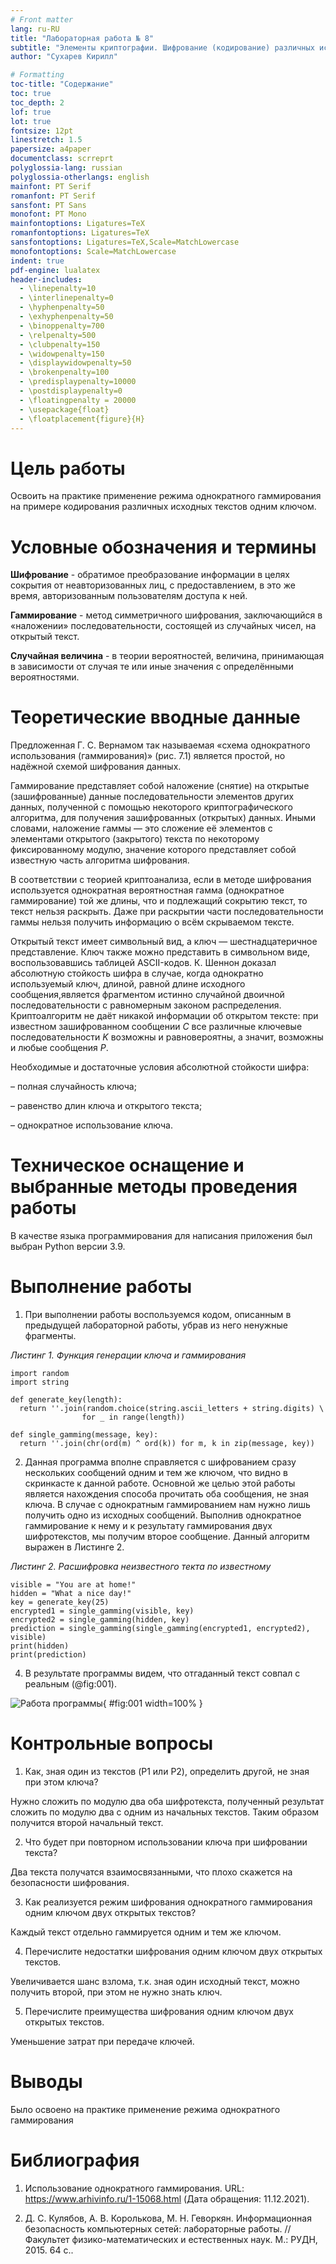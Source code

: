 ```yaml
---
# Front matter
lang: ru-RU
title: "Лабораторная работа № 8"
subtitle: "Элементы криптографии. Шифрование (кодирование) различных исходных текстов одним ключом"
author: "Сухарев Кирилл"

# Formatting
toc-title: "Содержание"
toc: true
toc_depth: 2
lof: true
lot: true
fontsize: 12pt
linestretch: 1.5
papersize: a4paper
documentclass: scrreprt
polyglossia-lang: russian
polyglossia-otherlangs: english
mainfont: PT Serif
romanfont: PT Serif
sansfont: PT Sans
monofont: PT Mono
mainfontoptions: Ligatures=TeX
romanfontoptions: Ligatures=TeX
sansfontoptions: Ligatures=TeX,Scale=MatchLowercase
monofontoptions: Scale=MatchLowercase
indent: true
pdf-engine: lualatex
header-includes:
  - \linepenalty=10
  - \interlinepenalty=0
  - \hyphenpenalty=50
  - \exhyphenpenalty=50
  - \binoppenalty=700
  - \relpenalty=500
  - \clubpenalty=150
  - \widowpenalty=150
  - \displaywidowpenalty=50
  - \brokenpenalty=100
  - \predisplaypenalty=10000
  - \postdisplaypenalty=0
  - \floatingpenalty = 20000
  - \usepackage{float}
  - \floatplacement{figure}{H}
---
```


# Цель работы

Освоить на практике применение режима однократного гаммирования на примере кодирования различных исходных текстов одним ключом.

# Условные обозначения и термины

**Шифрование** - обратимое преобразование информации в целях сокрытия от неавторизованных лиц, с предоставлением, в это же время, авторизованным пользователям доступа к ней.

**Гаммирование** - метод симметричного шифрования, заключающийся в «наложении» последовательности, состоящей из случайных чисел, на открытый текст.

**Случайная величина** - в теории вероятностей, величина, принимающая в зависимости от случая те или иные значения с определёнными вероятностями.

# Теоретические вводные данные

Предложенная Г. С. Вернамом так называемая «схема однократного использования (гаммирования)» (рис. 7.1) является простой, но надёжной схемой шифрования данных.

Гаммирование представляет собой наложение (снятие) на открытые (зашифрованные) данные последовательности элементов других данных, полученной с помощью некоторого криптографического алгоритма, для получения зашифрованных (открытых) данных. Иными словами, наложение гаммы — это сложение её элементов с элементами открытого (закрытого) текста по некоторому фиксированному модулю, значение которого представляет собой известную часть алгоритма шифрования.

В соответствии с теорией криптоанализа, если в методе шифрования используется однократная вероятностная гамма (однократное гаммирование) той же длины, что и подлежащий сокрытию текст, то текст нельзя раскрыть. Даже при раскрытии части последовательности гаммы нельзя получить информацию о всём скрываемом тексте.

Открытый текст имеет символьный вид, а ключ — шестнадцатеричное представление. Ключ также можно представить в символьном виде, воспользовавшись таблицей ASCII-кодов. К. Шеннон доказал абсолютную стойкость шифра в случае, когда однократно используемый ключ, длиной, равной длине исходного сообщения,является фрагментом истинно случайной двоичной последовательности с равномерным законом распределения. Криптоалгоритм не даёт никакой информации об открытом тексте: при известном зашифрованном сообщении $С$ все различные ключевые последовательности $K$ возможны и равновероятны, а значит, возможны и любые сообщения $P$.

Необходимые и достаточные условия абсолютной стойкости шифра:

– полная случайность ключа;

– равенство длин ключа и открытого текста;

– однократное использование ключа.

# Техническое оснащение и выбранные методы проведения работы

В качестве языка программирования для написания приложения был выбран Python версии 3.9.

# Выполнение работы

1. При выполнении работы воспользуемся кодом, описанным в предыдущей лабораторной работы, убрав из него ненужные фрагменты.

*Листинг 1. Функция генерации ключа и гаммирования*

    import random
    import string

    def generate_key(length):
      return ''.join(random.choice(string.ascii_letters + string.digits) \
                    for _ in range(length))

    def single_gamming(message, key):
      return ''.join(chr(ord(m) ^ ord(k)) for m, k in zip(message, key))

2. Данная программа вполне справляется с шифрованием сразу нескольких сообщений одним и тем же ключом, что видно в скринкасте к данной работе. Основной же целью этой работы является нахождения способа прочитать оба сообщения, не зная ключа. В случае с однократным гаммированием нам нужно лишь получить одно из исходных сообщений. Выполнив однократное гаммирование к нему и к результату гаммирования двух шифротекстов, мы получим второе сообщение. Данный алгоритм выражен в Листинге 2.

*Листинг 2. Расшифровка неизвестного текта по известному*

    visible = "You are at home!"
    hidden = "What a nice day!"
    key = generate_key(25)
    encrypted1 = single_gamming(visible, key)
    encrypted2 = single_gamming(hidden, key)
    prediction = single_gamming(single_gamming(encrypted1, encrypted2), visible)
    print(hidden)
    print(prediction)

4. В результате программы видем, что отгаданный текст совпал с реальным (@fig:001).

![Работа программы](images/report/img1.png){ #fig:001 width=100% }

# Контрольные вопросы

1. Как, зная один из текстов (P1 или P2), определить другой, не зная при этом ключа?

Нужно сложить по модулю два оба шифротекста, полученный результат сложить по модулю два с одним из начальных текстов. Таким образом получится второй начальный текст.

2. Что будет при повторном использовании ключа при шифровании текста?

Два текста получатся взаимосвязанными, что плохо скажется на безопасности шифрования.

3. Как реализуется режим шифрования однократного гаммирования одним ключом двух открытых текстов?

Каждый текст отдельно гаммируется одним и тем же ключом.

4. Перечислите недостатки шифрования одним ключом двух открытых текстов.

Увеличивается шанс взлома, т.к. зная один исходный текст, можно получить второй, при этом не нужно знать ключ.

5. Перечислите преимущества шифрования одним ключом двух открытых текстов.

Уменьшение затрат при передаче ключей.

# Выводы

Было освоено на практике применение режима однократного гаммирования

# Библиография

1. Использование однократного гаммирования. URL: https://www.arhivinfo.ru/1-15068.html (Дата обращения: 11.12.2021).

2. Д. С. Кулябов, А. В. Королькова, М. Н. Геворкян. Информационная безопасность компьютерных сетей: лабораторные работы. // Факультет физико-математических и естественных наук. M.: РУДН, 2015. 64 с..
